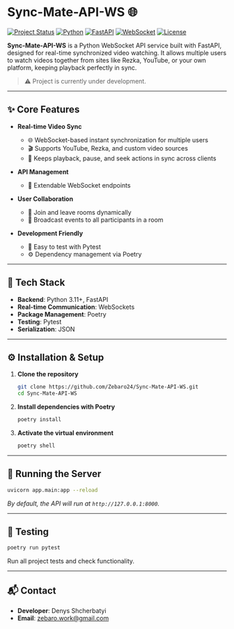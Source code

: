 # Sync-Mate-API-WS 🌐

[![Project Status](https://img.shields.io/badge/Status-Development-yellow)]()
[![Python](https://img.shields.io/badge/Python-3.11-%233776AB?logo=python)](https://python.org/)
[![FastAPI](https://img.shields.io/badge/FastAPI-0.109.2-%2300B4D8?logo=fastapi)](https://fastapi.tiangolo.com/)
[![WebSocket](https://img.shields.io/badge/WebSocket-Real--time-1C1C1C?logo=websocket)]()
[![License](https://img.shields.io/badge/License-MIT-green)](https://opensource.org/licenses/MIT)

**Sync-Mate-API-WS** is a Python WebSocket API service built with FastAPI, designed for real-time synchronized video
watching. It allows multiple users to watch videos together from sites like Rezka, YouTube, or your own platform,
keeping playback perfectly in sync.

> ⚠️ Project is currently under development.

---

## ✨ Core Features

* **Real-time Video Sync**
    * 🌐 WebSocket-based instant synchronization for multiple users
    * 🎬 Supports YouTube, Rezka, and custom video sources
    * 🔄 Keeps playback, pause, and seek actions in sync across clients

* **API Management**
    * 🧩 Extendable WebSocket endpoints

* **User Collaboration**
    * 👥 Join and leave rooms dynamically
    * 📢 Broadcast events to all participants in a room

* **Development Friendly**
    * 🧪 Easy to test with Pytest
    * ⚙️ Dependency management via Poetry

---

## 🧰 Tech Stack

* **Backend**: Python 3.11+, FastAPI
* **Real-time Communication**: WebSockets
* **Package Management**: Poetry
* **Testing**: Pytest
* **Serialization**: JSON

---

## ⚙️ Installation & Setup

1. **Clone the repository**

   ```bash
   git clone https://github.com/Zebaro24/Sync-Mate-API-WS.git
   cd Sync-Mate-API-WS
   ```

2. **Install dependencies with Poetry**

   ```bash
   poetry install
   ```

3. **Activate the virtual environment**

   ```bash
   poetry shell
   ```

---

## 🚀 Running the Server

```bash
uvicorn app.main:app --reload
```

*By default, the API will run at `http://127.0.0.1:8000`.*

---

## 🧪 Testing

```bash
poetry run pytest
```

Run all project tests and check functionality.

---

## 📬 Contact

- **Developer**: Denys Shcherbatyi
- **Email**: zebaro.work@gmail.com
